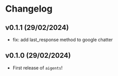 # Changelog

<!--next-version-placeholder-->

## v0.1.1 (29/02/2024)

 - fix: add last_response method to google chatter

## v0.1.0 (29/02/2024)

- First release of `aigents`!